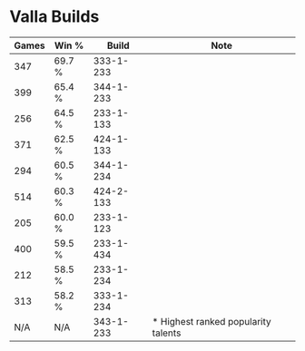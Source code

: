 # Valla Builds

Games  | Win %  | Build     | Note
-----  | -----  | -----     | ----
347    | 69.7 % | 333-1-233 | 
399    | 65.4 % | 344-1-233 | 
256    | 64.5 % | 233-1-133 | 
371    | 62.5 % | 424-1-133 | 
294    | 60.5 % | 344-1-234 | 
514    | 60.3 % | 424-2-133 | 
205    | 60.0 % | 233-1-123 | 
400    | 59.5 % | 233-1-434 | 
212    | 58.5 % | 233-1-234 | 
313    | 58.2 % | 333-1-234 | 
N/A    | N/A    | 343-1-233 | * Highest ranked popularity talents
